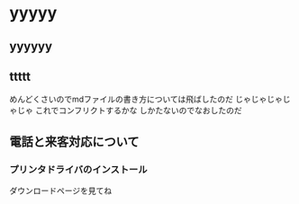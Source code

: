 # yyyyy
## yyyyyy
## ttttt

めんどくさいのでmdファイルの書き方については飛ばしたのだ
じゃじゃじゃじゃじゃ
これでコンフリクトするかな
しかたないのでなおしたのだ

## 電話と来客対応について

### プリンタドライバのインストール
ダウンロードページを見てね
